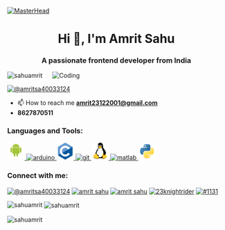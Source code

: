[![MasterHead](https://4.bp.blogspot.com/-6vGvy4vCcvE/Xdcwnaf7XzI/AAAAAAAANZM/Io2mm8SXjmUVCo60byOn-XpLUpn54nizACLcBGAsYHQ/s1600/image1.gif)](https://amritsahu.io)

<h1 align="center">Hi 👋, I'm Amrit Sahu</h1>
<h3 align="center">A passionate frontend developer from India</h3>
<img align="right" alt="Coding" width="400" src=https://cdn.dribbble.com/users/926537/screenshots/4502924/python-2.gif>

<p align="left"> <img src="https://komarev.com/ghpvc/?username=sahuamrit&label=Profile%20views&color=0e75b6&style=flat" alt="sahuamrit" /> </p>

<p align="left"> <a href="https://twitter.com/@amritsa40033124" target="blank"><img src="https://img.shields.io/twitter/follow/@amritsa40033124?logo=twitter&style=for-the-badge" alt="@amritsa40033124" /></a> </p>

- 📫 How to reach me **amrit23122001@gmail.com**
- **8627870511**


<p align="left">


<h3 align="left">Languages and Tools:</h3>
<p align="left"> <a href="https://developer.android.com" target="_blank" rel="noreferrer"> <img src="https://raw.githubusercontent.com/devicons/devicon/master/icons/android/android-original-wordmark.svg" alt="android" width="40" height="40"/> </a> <a href="https://www.arduino.cc/" target="_blank" rel="noreferrer"> <img src="https://cdn.worldvectorlogo.com/logos/arduino-1.svg" alt="arduino" width="40" height="40"/> </a> <a href="https://www.cprogramming.com/" target="_blank" rel="noreferrer"> <img src="https://raw.githubusercontent.com/devicons/devicon/master/icons/c/c-original.svg" alt="c" width="40" height="40"/> </a> <a href="https://git-scm.com/" target="_blank" rel="noreferrer"> <img src="https://www.vectorlogo.zone/logos/git-scm/git-scm-icon.svg" alt="git" width="40" height="40"/> </a> <a href="https://www.linux.org/" target="_blank" rel="noreferrer"> <img src="https://raw.githubusercontent.com/devicons/devicon/master/icons/linux/linux-original.svg" alt="linux" width="40" height="40"/> </a> <a href="https://www.mathworks.com/" target="_blank" rel="noreferrer"> <img src="https://upload.wikimedia.org/wikipedia/commons/2/21/Matlab_Logo.png" alt="matlab" width="40" height="40"/> </a> <a href="https://www.python.org" target="_blank" rel="noreferrer"> <img src="https://raw.githubusercontent.com/devicons/devicon/master/icons/python/python-original.svg" alt="python" width="40" height="40"/> </a> </p>

<h3 align="left">Connect with me:</h3>
<a href="https://twitter.com/@amritsa40033124" target="blank"><img align="center" src="https://raw.githubusercontent.com/rahuldkjain/github-profile-readme-generator/master/src/images/icons/Social/twitter.svg" alt="@amritsa40033124" height="30" width="40" /></a>
<a href="https://linkedin.com/in/amrit sahu" target="blank"><img align="center" src="https://raw.githubusercontent.com/rahuldkjain/github-profile-readme-generator/master/src/images/icons/Social/linked-in-alt.svg" alt="amrit sahu" height="30" width="40" /></a>
<a href="https://fb.com/amrit sahu" target="blank"><img align="center" src="https://raw.githubusercontent.com/rahuldkjain/github-profile-readme-generator/master/src/images/icons/Social/facebook.svg" alt="amrit sahu" height="30" width="40" /></a>
<a href="https://instagram.com/23knightrider" target="blank"><img align="center" src="https://raw.githubusercontent.com/rahuldkjain/github-profile-readme-generator/master/src/images/icons/Social/instagram.svg" alt="23knightrider" height="30" width="40" /></a>
<a href="https://discord.gg/#1131" target="blank"><img align="center" src="https://raw.githubusercontent.com/rahuldkjain/github-profile-readme-generator/master/src/images/icons/Social/discord.svg" alt="#1131" height="30" width="40" /></a>
</p>

<p><img align="left" src="https://github-readme-stats.vercel.app/api/top-langs?username=sahuamrit&show_icons=true&locale=en&layout=compact" alt="sahuamrit" /></p>

<p>&nbsp;<img align="center" src="https://github-readme-stats.vercel.app/api?username=sahuamrit&show_icons=true&locale=en" alt="sahuamrit" /></p>

<p><img align="center" src="https://github-readme-streak-stats.herokuapp.com/?user=sahuamrit&" alt="sahuamrit" /></p>

 
